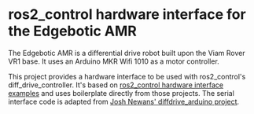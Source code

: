 # ros2_control hardware interface for the Edgebotic AMR

The Edgebotic AMR is a differential drive robot built upon the Viam Rover VR1 base. It uses an Arduino MKR Wifi 1010 as a motor controller.

This project provides a hardware interface to be used with ros2_control's diff_drive_controller. It's based on [ros2_control hardware interface examples](https://github.com/ros-controls/ros2_control_demos) and uses boilerplate directly from those projects. The serial interface code is adapted from [Josh Newans' diffdrive_arduino project](https://github.com/joshnewans/diffdrive_arduino).